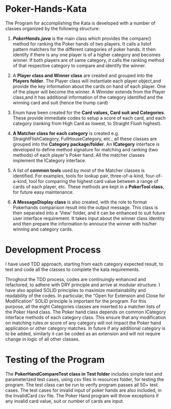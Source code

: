 # Poker-Hands-Kata

The Program for accomplishing the Kata is developed with a number of classes organized by the following structure:

1) ***PokerHands.java*** is the main class which provides the compare() method for ranking the Poker hands of two players. It calls a listof pattern matchers for the different categories of poker hands. It then identify if there is any one player is of a higher category and becomes winner. If both players are of same category, it calls the ranking method of that respective category to compare and identify the winner.

2) A **Player class and Winner class** are created and grouped into the **Players folder**. The Player class will instantiate each player object,and provide the key information about the cards on hand of each player. One of the player will become the winner. A Winnder extends from the Player class,and it has additional information of the category identifed and the winning card and suit (hence the trump card)

3)  Enum have been created for the **Card values, Card suit and Categories**. These provide immediate codes to setup a score of each card, and each category (ranking from High Card as lowest, to Straight Flush highest).

4) **A Matcher class for each category** is created e.g. StraightFlishCategory, FullHouseCategory, etc., all these classes are grouped into the **Category package/folder**. An **ICategory** interface is developed to define method signature for matching and ranking (two methods) of each player's Poker hand. All the matcher classes implement the ICategory interface.

6) A list of **common tools** used by most of the Matcher classes is identified. For examples, tools for lookup pair, three-of-a-kind, four-of-a-kind, tool for comparing the highest card value between a range of cards of each player, etc. These methods are kept in a **PokerTool class**, for future easy maintenance.

8) **A MessageDisplay class** is also created, with the role to format Pokerhands comparison result into the output message. This class is then separated into a 'View' folder, and it can be enhanced to suit future user interface requirement. It takes input about the winner class identity and then prepare the information to annouce the winner with his/her winning and category cards.

Development Process
===================
I have used TDD approach, starting from each category expected result, to test and code all the classes to complete the kata requirements. 

Throghout the TDD process, codes are continuingly enhanced and refactored, to adhere with DRY principle and arrive at modular structure. I have also applied SOLID principles to maximize maintainability and readability of the codes. In particular, the "Open for Extension and Close for Modification" SOLID principle is important for the program. For this purpose, all the eight Categories classes are inserted to a matcher lists of the Poker Hand class. The Poker hand class depends on common ICategory interface methods of each category class. This ensure that any modification on matching rules or score of any category will not impact the Poker hand application or other category matches. In future if any additional category is to be added, similarly it can be coded as an extension and will not require change in logic of all other classes.

Testing of the Program
======================
The **PokerHandCompareTest class in Test folder** includes simple test and parameterized test cases, using csv files in resources folder, for testing the program. The test class can be run to verify program passes all 50+ test cases. The test cases for invalid input of poker hands are also included, in the InvalidCard csv file. The Poker Hand program will throw exceptions if any invalid card value, suit or number of cards are input.
